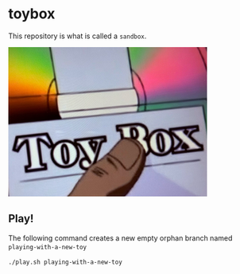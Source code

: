 # toybox

This repository is what is called a `sandbox`.

![Toy Box](toybox.png "Toy Box")


## Play!

The following command creates a new empty orphan branch named `playing-with-a-new-toy`

```console
./play.sh playing-with-a-new-toy
```
